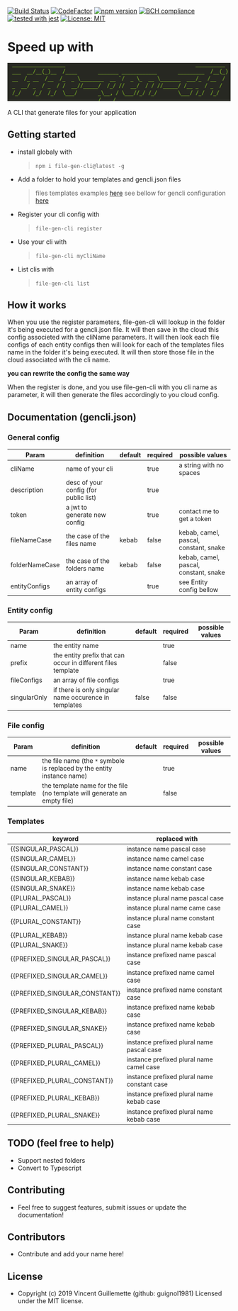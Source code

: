 [![Build Status](https://travis-ci.com/guignol1981/file-gen-cli.svg?branch=master)](https://travis-ci.com/guignol1981/file-gen-cli)
[![CodeFactor](https://www.codefactor.io/repository/github/guignol1981/file-gen-cli/badge)](https://www.codefactor.io/repository/github/guignol1981/file-gen-cli)
[![npm version](https://badge.fury.io/js/file-gen-cli.svg)](https://badge.fury.io/js/file-gen-cli)
[![BCH compliance](https://bettercodehub.com/edge/badge/guignol1981/file-gen-cli?branch=master)](https://bettercodehub.com/)
[![tested with jest](https://img.shields.io/badge/tested_with-jest-99424f.svg)](https://github.com/facebook/jest)
[![License: MIT](https://img.shields.io/badge/License-MIT-yellow.svg)](https://opensource.org/licenses/MIT)

# Speed up with

![Logo](/src/assets/logo.PNG?raw=true 'Logo')

A CLI that generate files for your application

## Getting started

-   install globaly with
    > `npm i file-gen-cli@latest -g`
-   Add a folder to hold your templates and gencli.json files
    > files templates examples [here](https://github.com/guignol1981/file-gen-cli/tree/master/example)
    > see bellow for gencli configuration [here](https://github.com/guignol1981/file-gen-cli/tree/master/example/gencli.json)
-   Register your cli config with
    > `file-gen-cli register`
-   Use your cli with
    > `file-gen-cli myCliName`
-   List clis with
    > `file-gen-cli list`

## How it works

When you use the register parameters, file-gen-cli will lookup in the folder it's being executed for a gencli.json file. It will then save in the cloud this config associeted with the cliName parameters. It will then look each file configs of each entity configs then will look for each of the templates files name in the folder it's being executed. It will then store those file in the cloud associated with the cli name.

**you can rewrite the config the same way**

When the register is done, and you use file-gen-cli with you cli name as parameter, it will then generate the files accordingly to you cloud config.

## Documentation (gencli.json)

### General config

| Param          | definition                            | default | required | possible values                       |
| -------------- | ------------------------------------- | ------- | -------- | ------------------------------------- |
| cliName        | name of your cli                      |         | true     | a string with no spaces               |
| description    | desc of your config (for public list) |         | true     |                                       |
| token          | a jwt to generate new config          |         | true     | contact me to get a token             |
| fileNameCase   | the case of the files name            | kebab   | false    | kebab, camel, pascal, constant, snake |
| folderNameCase | the case of the folders name          | kebab   | false    | kebab, camel, pascal, constant, snake |
| entityConfigs  | an array of entity configs            |         | true     | see Entity config bellow              |

### Entity config

| Param        | definition                                                   | default | required | possible values |
| ------------ | ------------------------------------------------------------ | ------- | -------- | --------------- |
| name         | the entity name                                              |         | true     |                 |
| prefix       | the entity prefix that can occur in different files template |         | false    |                 |
| fileConfigs  | an array of file configs                                     |         | true     |                 |
| singularOnly | if there is only singular name occurence in templates        | false   | false    |                 |

### File config

| Param    | definition                                                               | default | required | possible values |
| -------- | ------------------------------------------------------------------------ | ------- | -------- | --------------- |
| name     | the file name (the `*` symbole is replaced by the entity instance name)  |         | true     |                 |
| template | the template name for the file (no template will generate an empty file) |         | false    |                 |

### Templates

| keyword                        | replaced with                               |
| ------------------------------ | ------------------------------------------- |
| {{SINGULAR_PASCAL}}            | instance name pascal case                   |
| {{SINGULAR_CAMEL}}             | instance name camel case                    |
| {{SINGULAR_CONSTANT}}          | instance name constant case                 |
| {{SINGULAR_KEBAB}}             | instance name kebab case                    |
| {{SINGULAR_SNAKE}}             | instance name kebab case                    |
| {{PLURAL_PASCAL}}              | instance plural name pascal case            |
| {{PLURAL_CAMEL}}               | instance plural name came case              |
| {{PLURAL_CONSTANT}}            | instance plural name constant case          |
| {{PLURAL_KEBAB}}               | instance plural name kebab case             |
| {{PLURAL_SNAKE}}               | instance plural name kebab case             |
| {{PREFIXED_SINGULAR_PASCAL}}   | instance prefixed name pascal case          |
| {{PREFIXED_SINGULAR_CAMEL}}    | instance prefixed name camel case           |
| {{PREFIXED_SINGULAR_CONSTANT}} | instance prefixed name constant case        |
| {{PREFIXED_SINGULAR_KEBAB}}    | instance prefixed name kebab case           |
| {{PREFIXED_SINGULAR_SNAKE}}    | instance prefixed name kebab case           |
| {{PREFIXED_PLURAL_PASCAL}}     | instance prefixed plural name pascal case   |
| {{PREFIXED_PLURAL_CAMEL}}      | instance prefixed plural name camel case    |
| {{PREFIXED_PLURAL_CONSTANT}}   | instance prefixed plural name constant case |
| {{PREFIXED_PLURAL_KEBAB}}      | instance prefixed plural name kebab case    |
| {{PREFIXED_PLURAL_SNAKE}}      | instance prefixed plural name kebab case    |

## TODO (feel free to help)

-   Support nested folders
-   Convert to Typescript

## Contributing

-   Feel free to suggest features, submit issues or update the documentation!

## Contributors

-   Contribute and add your name here!

## License

-   Copyright (c) 2019 Vincent Guillemette (github: guignol1981) Licensed under the MIT license.
